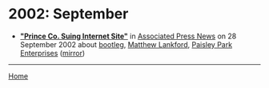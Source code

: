 # 2002: September

 - [**"Prince Co. Suing Internet Site"**](https://www.apnews.com/06d02aeedba29e311e8d336c7b71a2b8) in [Associated Press News](https://www.apnews.com/) on 28 September 2002 about [bootleg](../../topics/bootleg/index.md), [Matthew Lankford](../../topics/matthew-lankford/index.md), [Paisley Park Enterprises](../../topics/paisley-park-enterprises/index.md) ([mirror](https://web.archive.org/web/*/https://www.apnews.com/06d02aeedba29e311e8d336c7b71a2b8))

----

[Home](./)
